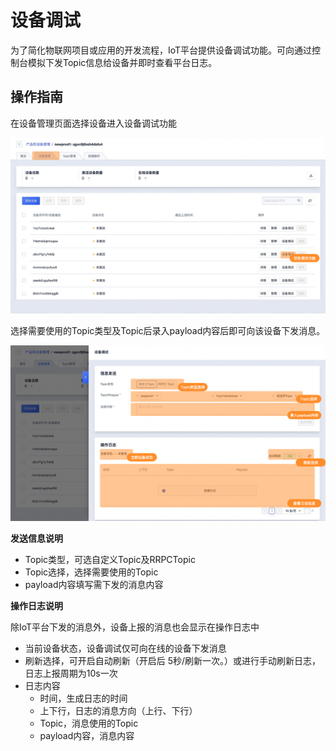 # 设备调试

为了简化物联网项目或应用的开发流程，IoT平台提供设备调试功能。可向通过控制台模拟下发Topic信息给设备并即时查看平台日志。

## 操作指南

在设备管理页面选择设备进入设备调试功能

![图片](../../../images/设备调试-1.png)



选择需要使用的Topic类型及Topic后录入payload内容后即可向该设备下发消息。

![图片](../../../images/设备调试-2.png)

**发送信息说明**

* Topic类型，可选自定义Topic及RRPCTopic
* Topic选择，选择需要使用的Topic
* payload内容填写需下发的消息内容



**操作日志说明**

除IoT平台下发的消息外，设备上报的消息也会显示在操作日志中

* 当前设备状态，设备调试仅可向在线的设备下发消息
* 刷新选择，可开启自动刷新（开启后 5秒/刷新一次。）或进行手动刷新日志，日志上报周期为10s一次
* 日志内容
  * 时间，生成日志的时间
  * 上下行，日志的消息方向（上行、下行）
  * Topic，消息使用的Topic
  * payload内容，消息内容